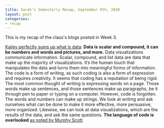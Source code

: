 ```yaml
---
title: Sarah's Semesterly Recap, September 9th, 2020 
layout: post
categories:
- recap
---
```

This is my recap of the class's blogs posted in Week 3. 

[Kailey perfectly sums up what is data](https://kmaclin17.github.io/2020/09/04/slug.html): **Data is scalar and compound, it can be numbers and words and pictures, and more.** 
Data visualizations communicate information. Scalar, compound, and list data are data that make up the majority of visualizations.
It’s the human touch that manipulates the data and turns them into meaningful forms of information. The code is a form of writing, as such coding is also a form of expression and requires creativity. It seems that coding has a reputation of being rigid. The most common thought of writing is expressing words on a page. Those words make up sentences, and those sentences make up paragraphs, be it through pen to paper or typing on a computer. However, code is forgotten. The words and numbers can make up strings.
We look at writing and ask ourselves what can be done to make it more effective, more persuasive, more organized. Likewise, we can look at data visualizations, which are the results of the data, and ask the same questions. **The language of code is overlooked** [as noted by Murphy Scott](https://murphyscott.github.io/2020/09/02/what-is-data.html).   

